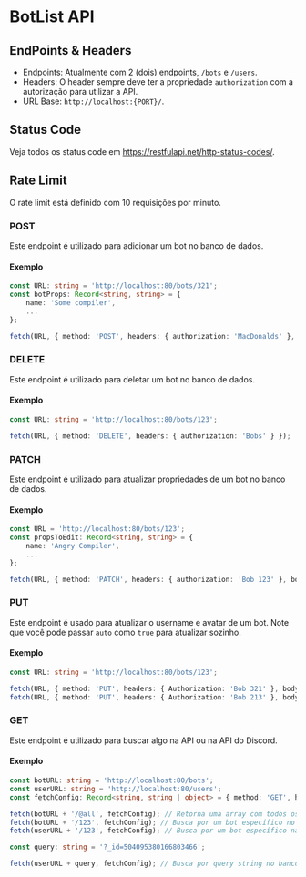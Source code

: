 # BotList API

## EndPoints & Headers

- Endpoints: Atualmente com 2 (dois) endpoints, `/bots` e `/users`.
- Headers: O header sempre deve ter a propriedade `authorization` com a autorização para utilizar a API.
- URL Base: `http://localhost:{PORT}/`.

## Status Code

Veja todos os status code em https://restfulapi.net/http-status-codes/.

## Rate Limit

O rate limit está definido com 10 requisições por minuto.

### POST

Este endpoint é utilizado para adicionar um bot no banco de dados.

#### Exemplo

```ts
const URL: string = 'http://localhost:80/bots/321';
const botProps: Record<string, string> = {
    name: 'Some compiler',
    ...
};

fetch(URL, { method: 'POST', headers: { authorization: 'MacDonalds' }, body: JSON.stringify(botProps) });
```

### DELETE

Este endpoint é utilizado para deletar um bot no banco de dados.

#### Exemplo

```ts
const URL: string = 'http://localhost:80/bots/123';

fetch(URL, { method: 'DELETE', headers: { authorization: 'Bobs' } });
```

### PATCH

Este endpoint é utilizado para atualizar propriedades de um bot no banco de dados.

#### Exemplo

```ts
const URL = 'http://localhost:80/bots/123';
const propsToEdit: Record<string, string> = {
    name: 'Angry Compiler',
    ...
};

fetch(URL, { method: 'PATCH', headers: { authorization: 'Bob 123' }, body: JSON.stringify(propsToEdit) });
```

### PUT

Este endpoint é usado para atualizar o username e avatar de um bot. Note que você pode passar `auto` como `true` para atualizar sozinho.

#### Exemplo

```ts
const URL: string = 'http://localhost:80/bots/123';

fetch(URL, { method: 'PUT', headers: { Authorization: 'Bob 321' }, body: JSON.stringify({ name: 'Carlinhos-bot' }) }) // Atualiza passando os dados
fetch(URL, { method: 'PUT', headers: { Authorization: 'Bob 213' }, body: JSON.stringify({ auto: true }) }); // Se `auto` for passado como `true`, ele buscará os dados do bot na API do Discord e atualizara
```

### GET

Este endpoint é utilizado para buscar algo na API ou na API do Discord.

#### Exemplo

```ts
const botURL: string = 'http://localhost:80/bots';
const userURL: string = 'http://localhost:80/users';
const fetchConfig: Record<string, string | object> = { method: 'GET', headers: { authorization: 'Bob 123' } };

fetch(botURL + '/@all', fetchConfig); // Retorna uma array com todos os bots no banco de dados
fetch(botURL + '/123', fetchConfig); // Busca por um bot específico no banco de dados
fetch(userURL + '/123', fetchConfig); // Busca por um bot específico na API do discord

const query: string = '?_id=504095380166803466';

fetch(userURL + query, fetchConfig); // Busca por query string no banco de dados
```
